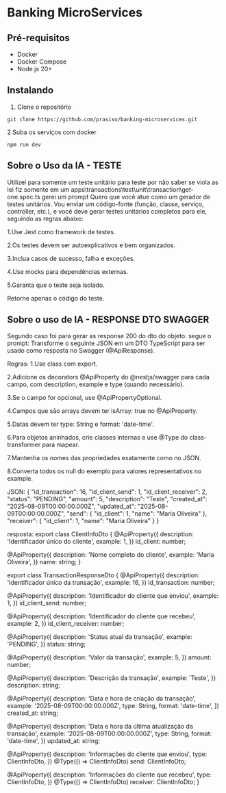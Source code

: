 # Banking MicroServices

## Pré-requisitos

- Docker
- Docker Compose
- Node.js 20+

## Instalando

1.  Clone o repositório
```
git clone https://github.com/prasiso/banking-microservices.git
```

2.Suba os serviços com docker
```
npm run dev
```


## Sobre o Uso da IA - TESTE
Utilizei para somente um teste unitário para teste por não saber se viola as lei fiz somente em um apps\transactions\test\unit\transaction\get-one.spec.ts
gerei um prompt
Quero que você atue como um gerador de testes unitários.
Vou enviar um código-fonte (função, classe, serviço, controller, etc.), e você deve gerar testes unitários completos para ele, seguindo as regras abaixo:

1.Use Jest como framework de testes.

2.Os testes devem ser autoexplicativos e bem organizados.

3.Inclua casos de sucesso, falha e exceções.

4.Use mocks para dependências externas.

5.Garanta que o teste seja isolado.

Retorne apenas o código do teste.


## Sobre o uso de IA - RESPONSE DTO SWAGGER
Segundo caso foi para gerar as response 200 do dto do objeto. segue o prompt:
Transforme o seguinte JSON em um DTO TypeScript para ser usado como resposta no Swagger (@ApiResponse).

Regras:
1.Use class com export.

2.Adicione os decorators @ApiProperty do @nestjs/swagger para cada campo, com description, example e type (quando necessário).

3.Se o campo for opcional, use @ApiPropertyOptional.

4.Campos que são arrays devem ter isArray: true no @ApiProperty.

5.Datas devem ter type: String e format: 'date-time'.

6.Para objetos aninhados, crie classes internas e use @Type do class-transformer para mapear.

7.Mantenha os nomes das propriedades exatamente como no JSON.

8.Converta todos os null do exemplo para valores representativos no example.

JSON:
{
  "id_transaction": 16,
  "id_client_send": 1,
  "id_client_receiver": 2,
  "status": "PENDING",
  "amount": 5,
  "description": "Teste",
  "created_at": "2025-08-09T00:00:00.000Z",
  "updated_at": "2025-08-09T00:00:00.000Z",
  "send": {
    "id_client": 1,
    "name": "Maria Oliveira"
  },
  "receiver": {
    "id_client": 1,
    "name": "Maria Oliveira"
  }
}

resposta: 
export class ClientInfoDto {
  @ApiProperty({
    description: 'Identificador único do cliente',
    example: 1,
  })
  id_client: number;

  @ApiProperty({
    description: 'Nome completo do cliente',
    example: 'Maria Oliveira',
  })
  name: string;
}

export class TransactionResponseDto {
  @ApiProperty({
    description: 'Identificador único da transação',
    example: 16,
  })
  id_transaction: number;

  @ApiProperty({
    description: 'Identificador do cliente que enviou',
    example: 1,
  })
  id_client_send: number;

  @ApiProperty({
    description: 'Identificador do cliente que recebeu',
    example: 2,
  })
  id_client_receiver: number;

  @ApiProperty({
    description: 'Status atual da transação',
    example: 'PENDING',
  })
  status: string;

  @ApiProperty({
    description: 'Valor da transação',
    example: 5,
  })
  amount: number;

  @ApiProperty({
    description: 'Descrição da transação',
    example: 'Teste',
  })
  description: string;

  @ApiProperty({
    description: 'Data e hora de criação da transação',
    example: '2025-08-09T00:00:00.000Z',
    type: String,
    format: 'date-time',
  })
  created_at: string;

  @ApiProperty({
    description: 'Data e hora da última atualização da transação',
    example: '2025-08-09T00:00:00.000Z',
    type: String,
    format: 'date-time',
  })
  updated_at: string;

  @ApiProperty({
    description: 'Informações do cliente que enviou',
    type: ClientInfoDto,
  })
  @Type(() => ClientInfoDto)
  send: ClientInfoDto;

  @ApiProperty({
    description: 'Informações do cliente que recebeu',
    type: ClientInfoDto,
  })
  @Type(() => ClientInfoDto)
  receiver: ClientInfoDto;
}



